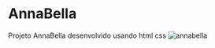 # AnnaBella
Projeto AnnaBella desenvolvido usando html css
![annabella](https://user-images.githubusercontent.com/91570669/167209598-93caa19f-bc2e-4534-b657-219afb0c1d97.png)

